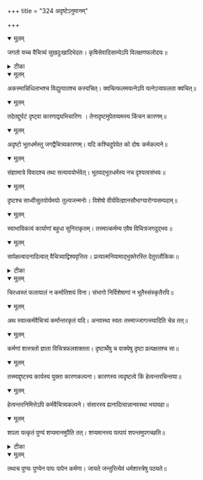 +++
title = "324 अदृष्टेऽनुमानम्"

+++


<details open><summary>मूलम्</summary>

जगतो यच्च वैचित्र्यं सुखदुःखादिभेदतः। कृषिसेवादिसाम्येऽपि विलक्षणफलोदयः॥
</details>



<details><summary>टीका</summary>

न्या. म.[471]
</details>



<details open><summary>मूलम्</summary>

अकस्मान्निधिलाभश्च विद्युत्पातश्च कस्यचित्। क्वचित्फलमयत्नेऽपि यत्नेऽप्यफलता क्वचित्॥
</details>



<details open><summary>मूलम्</summary>

तदेतद्दुर्घटं दृष्ट्वा कारणाद्व्यभिचारिणः । तेनादृष्टमुपेतव्यमस्य किंचन कारणम्॥
</details>



<details open><summary>मूलम्</summary>

अदृष्टो भूतधर्मस्तु जगद्वैचित्र्यकारणम्। यदि कश्चिदुपेयेत को दोषः कर्मकल्पने॥
</details>



<details open><summary>मूलम्</summary>

संज्ञामात्रे विवादश्च तथा सत्यावयोर्भवेत्। भूतवद्भूतधर्मस्य नच दृश्यत्वसंभवः॥
</details>



<details open><summary>मूलम्</summary>

दृष्टश्च साध्वीसुतयोर्यमयोः तुल्यजन्मनोः। विशेषो वीर्यवित्ज्ञानसौभाग्यारोग्यसम्पदाम्॥
</details>



<details open><summary>मूलम्</summary>

स्वाभाविकत्वं कार्याणां बहुधा सुनिराकृतम्। तस्मात्कर्मम्य एवैष विचित्रजगदुद्भवः॥
</details>



<details open><summary>मूलम्</summary>

सापेक्षत्वादनादित्वात् वैचित्र्याद्विश्ववृत्तितः। प्रत्यात्मनियामाद्भुक्तेरस्ति देतुरलौकिकः॥
</details>



<details><summary>टीका</summary>

न्या. कु.[1 स्त]
</details>



<details open><summary>मूलम्</summary>

चिरध्वस्तं फलायालं न कर्मातिशयं विना। संभागो निर्विशेषाणां न भूतैस्संस्कृतैरपि॥
</details>



<details open><summary>मूलम्</summary>

अथ स्यात्कर्मवैचित्र्यं कर्मान्तरकृतं यदि। अनवस्था स्वतः तस्माज्जागत्स्यादिति चेन्न तत्॥
</details>



<details open><summary>मूलम्</summary>

कर्मणां शास्त्रतो ज्ञाता विचित्रफलशक्तता। दृष्टार्थेषु च वाक्येषु दृष्टा प्रत्यक्षतश्च सा॥
</details>



<details open><summary>मूलम्</summary>

तस्माद्दृष्टस्य कार्यस्य युक्ता कारणकल्पना। कारणस्य त्वदृष्टत्वे किं हेत्वन्तरचिन्तया॥
</details>



<details open><summary>मूलम्</summary>

हेत्वन्तरनिमित्तेऽपि कर्मवैचित्र्यकल्पने। संसारस्य ह्यनादित्वान्नानवस्था भयावहा॥
</details>



<details open><summary>मूलम्</summary>

शपता यत्कृतं पुण्यं शप्यमानमुपैति तत्। शप्यमानस्य यत्पापं शपन्तमुपगच्छति॥
</details>



<details><summary>टीका</summary>

स. सि.[2-48]
</details>



<details open><summary>मूलम्</summary>

तथाच पुण्यः पुण्येन पापः पापेन कर्मणा। जायते जन्तुरित्येवं धर्मशास्त्रेषु पठ्यते॥
</details>

